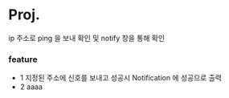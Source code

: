 # Proj.

ip 주소로 ping 을 보내 확인 및 notify 창을 통해 확인 

### feature
* 1 지정된 주소에 신호를 보내고 성공시 Notification 에 성공으로 출력
* 2 aaaa
